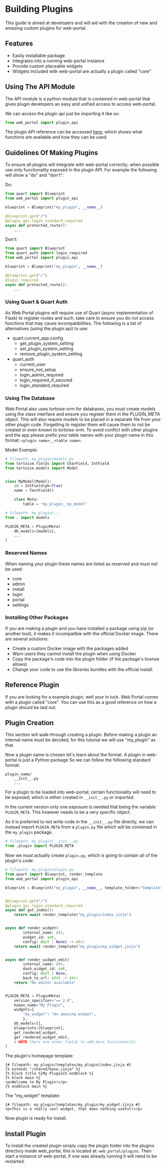 # Building Plugins
This guide is aimed at developers and will aid with the creation of new and amazing custom plugins for web-portal.

## Features
- Easily installable package
- Integrates into a running web-portal instance
- Provide custom placeable widgets
- Widgets included with web-portal are actually a plugin called "core"

## Using The API Module
The API module is a python module that is contained in web-portal that gives plugin developers an easy and unified access to access web-portal.

We can access the plugin api just be importing it like so:

```python
from web_portal import plugin_api
```

The plugin API reference can be accessed [here](plugin-reference.md), which shows what functions are available and how they can be used.

## Guidelines Of Making Plugins
To ensure all plugins will integrate with web-portal correctly; when possible use only functionality exposed in the plugin API. For example the following will show a "do" and "don't":

Do:

```python
from quart import Blueprint
from web_portal import plugin_api

blueprint = Blueprint("my_plugin", __name__)

@blueprint.get("/")
@plugin_api.login_standard_required
async def protected_route():
    ...
```

Don't:

```python
from quart import Blueprint
from quart_auth import login_required
from web_portal import plugin_api

blueprint = Blueprint("my_plugin", __name__)

@blueprint.get("/")
@login_required
async def protected_route():
    ...
```

### Using Quart & Quart Auth
As Web Portal plugins will require use of Quart (async implementation of Flask) to register routes and such, take care to ensure you do not access functions that may cause incompatibilities. The following is a list of alternatives (using the plugin api) to use:

- quart.current_app.config
    - get_plugin_system_setting
    - set_plugin_system_setting
    - remove_plugin_system_setting
- quart_auth
    - current_user
    - ensure_not_setup
    - login_admin_required
    - login_required_if_secured
    - login_standard_required

### Using The Database
Web Portal also uses tortoise-orm for databases, you must create models using the class interface and ensure you register them in the PLUGIN_META object. This will also require models to be placed in a separate file from your other plugin code. Forgetting to register them will cause them to not be created or even known to tortoise-orm. To avoid conflict with other plugins and the app please prefix your table names with your plugin name in this format: `<plugin name>__<table name>`.

Model Example:

```python
# filepath: my_plugin/models.py
from tortoise.fields import CharField, IntField
from tortoise.models import Model


class MyModel(Model):
    id = IntField(pk=True)
    name = TextField()

    class Meta:
        table = "my_plugin__my_model"
```

```python
# filepath: my_plugin/...
from . import models

PLUGIN_META = PluginMeta(
    db_models=[models],
    ...
)
```

### Reserved Names
When naming your plugin these names are listed as reserved and must not be used:

- core
- admin
- install
- login
- portal
- settings

### Installing Other Packages
If you are making a plugin and you have installed a package using pip (or another tool), it makes it incompatible with the official Docker image. There are several solutions:

- Create a custom Docker image with the packages added
- Warn users they cannot install the plugin when using Docker
- Copy the package's code into the plugin folder (if the package's license allows)
- Change your code to use the libraries bundles with the official install.

## Reference Plugin
If you are looking for a example plugin, well your in luck. Web Portal comes with a plugin called "core". You can use this as a good reference on how a plugin should be laid out.


## Plugin Creation
This section will walk-through creating a plugin. Before making a plugin an internal name must be decided, for this tutorial we will use "my_plugin" as that.

Now a plugin name is chosen let's learn about the format. A plugin in web-portal is just a Python package So we can follow the following standard format:

```
plugin_name/
    __init__.py
    ...
```

For a plugin to be loaded into web-portal; certain functionality will need to be exposed; which is either created in `__init__.py` or imported.

In the current version only one exposure is needed that being the variable `PLUGIN_META`. This however needs to be a very specific object.

As it is preferred to not write code in the `__init__.py` file directly, we can instead import `PLUGIN_META` from a `plugin.py` file which will be contained in the `my_plugin` package.

```python
# filepath: my_plugin/__init__.py
from .plugin import PLUGIN_META
```

Now we must actually create `plugin.py`, which is going to contain all of the plugin's code:

```python
# filepath: my_plugin/plugin.py
from quart import Blueprint, render_template
from web_portal import plugin_api

blueprint = Blueprint("my_plugin", __name__, template_folder="templates")


@blueprint.get("/")
@plugin_api.login_standard_required
async def get_index():
    return await render_template("my_plugin/index.jinja")


async def render_widget(
        internal_name: str,
        widget_id: int,
        config: dict | None) -> str:
    return await render_template("my_plugin/my_widget.jinja")


async def render_widget_edit(
        internal_name: str,
        dash_widget_id: int,
        config: dict | None,
        back_to_url: str) -> str:
    return "No editor available"


PLUGIN_META = PluginMeta(
    version_specifier="== 2.0",
    human_name="My Plugin",
    widgets={
        "my_widget": "An amazing widget",
        },
    db_models=[],
    blueprints=[blueprint],
    get_rendered_widget,
    get_rendered_widget_edit,
    # NOTE there are other fields to add more functionality
)

```

The plugin's homepage template:

```jinja
{# filepath: my_plugin/templates/my_plugin/index.jinja #}
{% extends "/shared/base.jinja" %}
{% block title %}My Plugin{% endblock %}
{% block main %}
<p>Welcome to My Plugin!</p>
{% endblock main %}
```

The "my_widget" template:

```jinja
{# filepath: my_plugin/templates/my_plugin/my_widget.jinja #}
<p>This is a really cool widget, that does nothing useful!</p>
```

Now plugin is ready for install.

## Install Plugin
To install the created plugin simply copy the plugin folder into the plugins directory inside web_portal, this is located at: `web_portal/plugins`. Then start a instance of web-portal, if one was already running it will need to be restarted.
